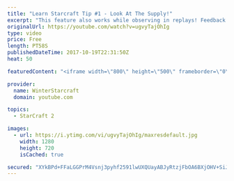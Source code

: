 ```yaml
---
title: "Learn Starcraft Tip #1 - Look At The Supply!"
excerpt: "This feature also works while observing in replays! Feedback and tip suggestions are appreciated :)"
originalUrl: https://youtube.com/watch?v=ugvyTajOhIg
type: video
price: Free
length: PT58S
publishedDateTime: 2017-10-19T22:31:50Z
heat: 50

featuredContent: "<iframe width=\"800\" height=\"500\" frameborder=\"0\" src=\"https://www.youtube.com/embed/ugvyTajOhIg\" allow=\"accelerometer; autoplay; encrypted-media; gyroscope; picture-in-picture\" allowfullscreen></iframe>"

provider:
  name: WinterStarcraft
  domain: youtube.com

topics:
  - StarCraft 2

images:
  - url: https://i.ytimg.com/vi/ugvyTajOhIg/maxresdefault.jpg
    width: 1280
    height: 720
    isCached: true

secured: "XYkBPd+FFaLGGPrM4Vsnj3pyhf2591lwUXQUayABJyRtzjFbOA6BXjOHV+SiJY2yDzCa0D+SX3tTYD0Je809jqUZRi33mFELjGc1rFuS5gnm2lIeGO4rKjVJ1+9ucdvWGCnh1LvKD8jpGgaibYC4IkmbOSQTMIqbFmVeodsuVz7Ko+mqYAyJ9War8rpT+o6QSx4KrcoQlKVjWnnbkeyyx3B8fp/FQXhkqm0Ax3yZl8Er7aWelAXVCs6Yv025a0gfUyiL09hNrRe2/nrmg7+36r2PEggXhw/9SVgz5hRFf2shIG3O4C02UKxtblUAfq/xQ30Xrl3wGZL0klxHu7IViXMYdzxVD6Vwt1KtoW+AXv8rLVa3L4iilMF2v6x1wpFYt7e2r8yJlr18Fqp9NrTpQja6abuwc2NFG+uuHA9Btek=;tOmuK6ZjdttlfbRYbLSCog=="
---
```


